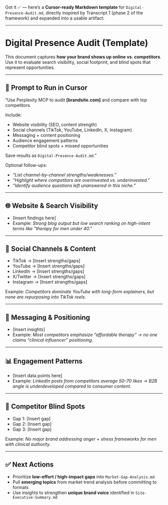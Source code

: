 Got it ✅ — here’s a **Cursor-ready Markdown template** for
`Digital-Presence-Audit.md`, directly inspired by Transcript 1 (phase 2 of the framework) and expanded into a usable artifact:

---

# Digital Presence Audit (Template)

This document captures **how your brand shows up online vs. competitors**.
Use it to evaluate search visibility, social footprint, and blind spots that represent opportunities.

---

## 📌 Prompt to Run in Cursor

“Use Perplexity MCP to audit **[brandsite.com]** and compare with top competitors.

Include:

* Website visibility (SEO, content strength)
* Social channels (TikTok, YouTube, LinkedIn, X, Instagram)
* Messaging + content positioning
* Audience engagement patterns
* Competitor blind spots + missed opportunities

Save results as `Digital-Presence-Audit.md`.”

Optional follow-ups:

* *“List channel-by-channel strengths/weaknesses.”*
* *“Highlight where competitors are overinvested vs. underinvested.”*
* *“Identify audience questions left unanswered in this niche.”*

---

## 🌐 Website & Search Visibility

* [Insert findings here]
* Example: *Strong blog output but low search ranking on high-intent terms like “therapy for men under 40.”*

---

## 📱 Social Channels & Content

* TikTok → [Insert strengths/gaps]
* YouTube → [Insert strengths/gaps]
* LinkedIn → [Insert strengths/gaps]
* X/Twitter → [Insert strengths/gaps]
* Instagram → [Insert strengths/gaps]

Example: *Competitors dominate YouTube with long-form explainers, but none are repurposing into TikTok reels.*

---

## 🎯 Messaging & Positioning

* [Insert insights]
* Example: *Most competitors emphasize “affordable therapy” → no one claims “clinical influencer” positioning.*

---

## 📊 Engagement Patterns

* [Insert data points here]
* Example: *LinkedIn posts from competitors average 50–70 likes → B2B angle is underdeveloped compared to consumer content.*

---

## 🚨 Competitor Blind Spots

* Gap 1: [Insert gap]
* Gap 2: [Insert gap]
* Gap 3: [Insert gap]

Example: *No major brand addressing anger + stress frameworks for men with clinical authority.*

---

## ✅ Next Actions

* Prioritize **low-effort / high-impact gaps** into `Market-Gap-Analysis.md`
* Pull **emerging topics** from market trend analysis before committing to formats
* Use insights to strengthen **unique brand voice** identified in `Site-Executive-Summary.md`

